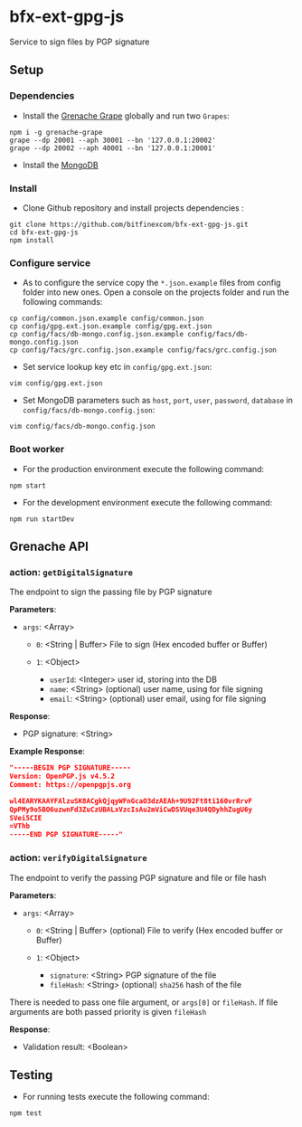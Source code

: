 # bfx-ext-gpg-js

Service to sign files by PGP signature

## Setup

### Dependencies

- Install the [Grenache Grape](https://github.com/bitfinexcom/grenache-grape) globally and run two `Grapes`:

```console
npm i -g grenache-grape
grape --dp 20001 --aph 30001 --bn '127.0.0.1:20002'
grape --dp 20002 --aph 40001 --bn '127.0.0.1:20001'
```

- Install the [MongoDB](https://docs.mongodb.com/manual/installation)

### Install

- Clone Github repository and install projects dependencies :

```console
git clone https://github.com/bitfinexcom/bfx-ext-gpg-js.git
cd bfx-ext-gpg-js
npm install
```

### Configure service

- As to configure the service copy the `*.json.example` files from config folder into new ones. Open a console on the projects folder and run the following commands:

```console
cp config/common.json.example config/common.json
cp config/gpg.ext.json.example config/gpg.ext.json
cp config/facs/db-mongo.config.json.example config/facs/db-mongo.config.json
cp config/facs/grc.config.json.example config/facs/grc.config.json
```

- Set service lookup key etc in `config/gpg.ext.json`:

```console
vim config/gpg.ext.json
```

- Set MongoDB parameters such as `host`, `port`, `user`, `password`, `database` in `config/facs/db-mongo.config.json`:

```console
vim config/facs/db-mongo.config.json
```

### Boot worker

- For the production environment execute the following command:

```console
npm start
```

- For the development environment execute the following command:

```console
npm run startDev
```

## Grenache API

### action: `getDigitalSignature`

The endpoint to sign the passing file by PGP signature

**Parameters**:

- `args`: &lt;Array&gt;

  - `0`: &lt;String | Buffer&gt; File to sign (Hex encoded buffer or Buffer)
  - `1`: &lt;Object&gt;

    - `userId`: &lt;Integer&gt; user id, storing into the DB
    - `name`: &lt;String&gt; (optional) user name, using for file signing
    - `email`: &lt;String&gt; (optional) user email, using for file signing

**Response**:

- PGP signature: &lt;String&gt;

**Example Response**:

```json
"-----BEGIN PGP SIGNATURE-----
Version: OpenPGP.js v4.5.2
Comment: https://openpgpjs.org

wl4EARYKAAYFAlzuSK8ACgkQjqyWFnGcaO3dzAEAh+9U92Ft8ti160vrRrvF
QpPMy9o5BO6uzwnFd3ZuCzUBALxVzcIsAu2mViCwDSVUqe3U4QDyhhZugU6y
SVei5CIE
=VThb
-----END PGP SIGNATURE-----"
```

### action: `verifyDigitalSignature`

The endpoint to verify the passing PGP signature and file or file hash

**Parameters**:

- `args`: &lt;Array&gt;

  - `0`: &lt;String | Buffer&gt; (optional) File to verify (Hex encoded buffer or Buffer)
  - `1`: &lt;Object&gt;

    - `signature`: &lt;String&gt; PGP signature of the file
    - `fileHash`: &lt;String&gt; (optional) `sha256` hash of the file

There is needed to pass one file argument, or `args[0]` or `fileHash`. If file arguments are both passed priority is given `fileHash`

**Response**:

- Validation result: &lt;Boolean&gt;

## Testing

- For running tests execute the following command:

```console
npm test
```
